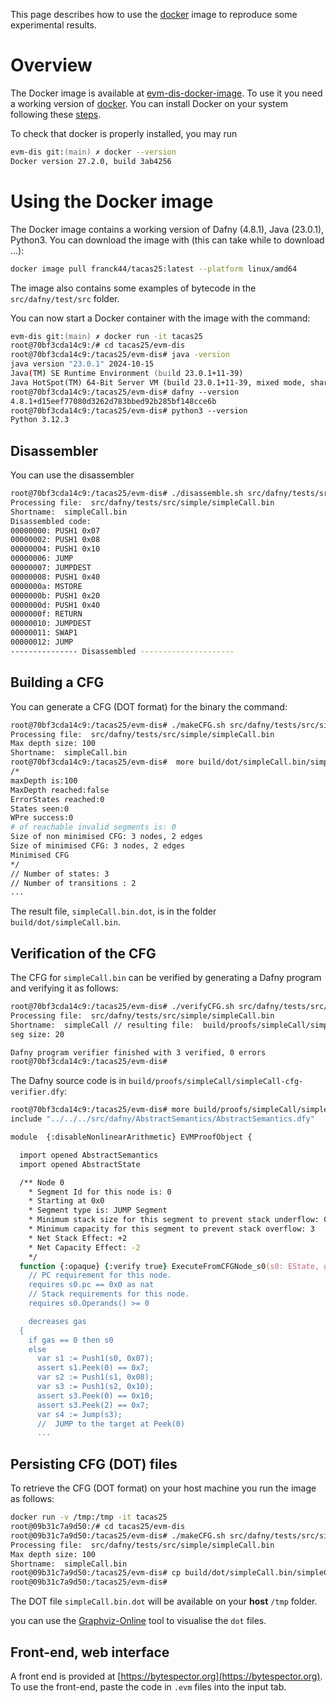 
This page describes how to use the [docker](https://www.docker.com) image to reproduce some experimental results.

# Overview

The Docker image is available at [evm-dis-docker-image]().
To use it you need a working version of  [docker](https://www.docker.com).
You can install Docker on your system following these [steps](https://docs.docker.com/engine/install/).

To check that docker is properly installed, you may run

```zsh
evm-dis git:(main) ✗ docker --version
Docker version 27.2.0, build 3ab4256
```

# Using the Docker image

The Docker image contains a working version of Dafny (4.8.1), Java (23.0.1), Python3.
You can download the image with (this can take while to download ...):

```zsh
docker image pull franck44/tacas25:latest --platform linux/amd64
```

The image also contains some examples of bytecode in the `src/dafny/test/src` folder.

You can now start a Docker container with the image  with the command:

```zsh
evm-dis git:(main) ✗ docker run -it tacas25
root@70bf3cda14c9:/# cd tacas25/evm-dis
root@70bf3cda14c9:/tacas25/evm-dis# java -version
java version "23.0.1" 2024-10-15
Java(TM) SE Runtime Environment (build 23.0.1+11-39)
Java HotSpot(TM) 64-Bit Server VM (build 23.0.1+11-39, mixed mode, sharing)
root@70bf3cda14c9:/tacas25/evm-dis# dafny --version
4.8.1+d15eef77080d3262d783bbed92b285bf148cce6b
root@70bf3cda14c9:/tacas25/evm-dis# python3 --version
Python 3.12.3
```

## Disassembler

You can use the disassembler

```zsh
root@70bf3cda14c9:/tacas25/evm-dis# ./disassemble.sh src/dafny/tests/src/simple/simpleCall.bin 
Processing file:  src/dafny/tests/src/simple/simpleCall.bin
Shortname:  simpleCall.bin
Disassembled code:
00000000: PUSH1 0x07
00000002: PUSH1 0x08
00000004: PUSH1 0x10
00000006: JUMP
00000007: JUMPDEST
00000008: PUSH1 0x40
0000000a: MSTORE
0000000b: PUSH1 0x20
0000000d: PUSH1 0x40
0000000f: RETURN
00000010: JUMPDEST
00000011: SWAP1
00000012: JUMP
--------------- Disassembled ---------------------
```

## Building a CFG

You can generate a CFG (DOT format) for the binary the command:

```zsh
root@70bf3cda14c9:/tacas25/evm-dis# ./makeCFG.sh src/dafny/tests/src/simple/simpleCall.bin 
Processing file:  src/dafny/tests/src/simple/simpleCall.bin
Max depth size: 100
Shortname:  simpleCall.bin
root@70bf3cda14c9:/tacas25/evm-dis#  more build/dot/simpleCall.bin/simpleCall.bin.dot 
/*
maxDepth is:100
MaxDepth reached:false
ErrorStates reached:0
States seen:0
WPre success:0
# of reachable invalid segments is: 0
Size of non minimised CFG: 3 nodes, 2 edges
Size of minimised CFG: 3 nodes, 2 edges
Minimised CFG
*/
// Number of states: 3
// Number of transitions : 2
...
```

The result file, `simpleCall.bin.dot`, is in the folder `build/dot/simpleCall.bin`.

## Verification of the CFG

The CFG for `simpleCall.bin` can be verified by generating a Dafny program and verifying it as follows:

```zsh
root@70bf3cda14c9:/tacas25/evm-dis# ./verifyCFG.sh src/dafny/tests/src/simple/simpleCall.bin 
Processing file:  src/dafny/tests/src/simple/simpleCall.bin
Shortname:  simpleCall // resulting file:  build/proofs/simpleCall/simpleCall-cfg-verifier.dfy
seg size: 20

Dafny program verifier finished with 3 verified, 0 errors
root@70bf3cda14c9:/tacas25/evm-dis# 
```

The Dafny source code is in `build/proofs/simpleCall/simpleCall-cfg-verifier.dfy`:

```zsh
root@70bf3cda14c9:/tacas25/evm-dis# more build/proofs/simpleCall/simpleCall-cfg-verifier.dfy  
include "../../../src/dafny/AbstractSemantics/AbstractSemantics.dfy"

module  {:disableNonlinearArithmetic} EVMProofObject {

  import opened AbstractSemantics
  import opened AbstractState

  /** Node 0
    * Segment Id for this node is: 0
    * Starting at 0x0
    * Segment type is: JUMP Segment
    * Minimum stack size for this segment to prevent stack underflow: 0
    * Minimum capacity for this segment to prevent stack overflow: 3
    * Net Stack Effect: +2
    * Net Capacity Effect: -2
    */
  function {:opaque} {:verify true} ExecuteFromCFGNode_s0(s0: EState, gas: nat): (s': EState)
    // PC requirement for this node.
    requires s0.pc == 0x0 as nat
    // Stack requirements for this node.
    requires s0.Operands() >= 0

    decreases gas
  {
    if gas == 0 then s0
    else
      var s1 := Push1(s0, 0x07);
      assert s1.Peek(0) == 0x7;
      var s2 := Push1(s1, 0x08);
      var s3 := Push1(s2, 0x10);
      assert s3.Peek(0) == 0x10;
      assert s3.Peek(2) == 0x7;
      var s4 := Jump(s3);
      //  JUMP to the target at Peek(0)
      ...
```

## Persisting CFG (DOT) files

To retrieve the CFG (DOT format) on your host machine you run the image as follows:

```zsh
docker run -v /tmp:/tmp -it tacas25 
root@09b31c7a9d50:/# cd tacas25/evm-dis
root@09b31c7a9d50:/tacas25/evm-dis# ./makeCFG.sh src/dafny/tests/src/simple/simpleCall.bin 
Processing file:  src/dafny/tests/src/simple/simpleCall.bin
Max depth size: 100
Shortname:  simpleCall.bin
root@09b31c7a9d50:/tacas25/evm-dis# cp build/dot/simpleCall.bin/simpleCall.bin.dot /tmp
root@09b31c7a9d50:/tacas25/evm-dis#
```

The DOT file `simpleCall.bin.dot` will be available on your **host** `/tmp` folder.

you can use the [Graphviz-Online](https://dreampuf.github.io/GraphvizOnline/) tool to visualise the `dot` files.

## Front-end, web interface

A front end is provided at [https://bytespector.org](https://bytespector.org).
To use the front-end, paste the code in `.evm` files into the input tab.
